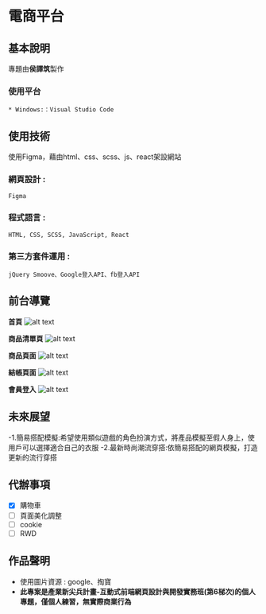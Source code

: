 # 電商平台

## 基本說明
專題由**侯譯筑**製作
	
### 使用平台
	* Windows:：Visual Studio Code
## 使用技術
使用Figma，藉由html、css、scss、js、react架設網站
### 網頁設計 :
	Figma
### 程式語言 :
	HTML, CSS, SCSS, JavaScript, React 
### 第三方套件運用 :
	jQuery Smoove、Google登入API、fb登入API
## 前台導覽
  **首頁**
 ![alt text](./img/readme/首頁.gif) 

   **商品清單頁**
 ![alt text](./img/readme/商品清單.gif) 

   **商品頁面**
 ![alt text](./img/readme/商品頁.gif) 

   **結帳頁面**
 ![alt text](./img/readme/結帳頁面.gif) 

   **會員登入**
 ![alt text](./img/readme/會員登入.gif) 

 
  
## 未來展望
-1.簡易搭配模擬:希望使用類似遊戲的角色扮演方式，將產品模擬至假人身上，使用戶可以選擇適合自己的衣服
-2.最新時尚潮流穿搭:依簡易搭配的網頁模擬，打造更新的流行穿搭

## 代辦事項
 - [x] 購物車
 - [ ] 頁面美化調整
 - [ ] cookie
 - [ ] RWD

## 作品聲明

* 使用圖片資源 : google、掏寶
*  **此專案是產業新尖兵計畫-互動式前端網頁設計與開發實務班(第6梯次)的個人專題，僅個人練習，無實際商業行為**

